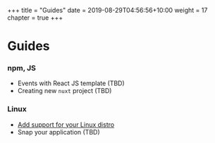 +++
title = "Guides"
date = 2019-08-29T04:56:56+10:00
weight = 17
chapter = true
+++

# Guides

### npm, JS
* Events with React JS template (TBD)
* Creating new `nuxt` project (TBD)

### Linux
* [Add support for your Linux distro](./distro.md)
* Snap your application (TBD)
